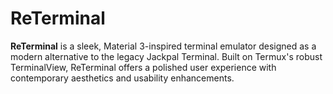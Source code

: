 # ReTerminal
**ReTerminal** is a sleek, Material 3-inspired terminal emulator designed as a modern alternative to the legacy Jackpal Terminal. Built on Termux's robust TerminalView, ReTerminal offers a polished user experience with contemporary aesthetics and usability enhancements.

